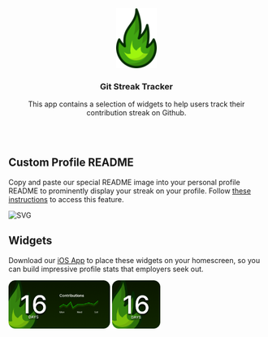 <div align="center">
  <img src="assets/logo.svg" width="80">
  <h3 align="center">
    Git Streak Tracker
  </h3>
  <p align="center">
    This app contains a selection of widgets to help users track their contribution streak on Github.
  </p>
</div>

</br>

</br>

## Custom Profile README
Copy and paste our special README image into your personal profile README to prominently display your streak on your profile.
Follow [these instructions]() to access this feature.

![SVG](https://git-streak-tracker.herokuapp.com/api/markdown_image/gibsonbailey)

## Widgets
Download our [iOS App]() to place these widgets on your homescreen, so you can build impressive profile stats that employers seek out.

<p float="left">
  <img src="assets/widget.png" width="200">
  <img src="assets/widget_small.png" width="95">
</p>

